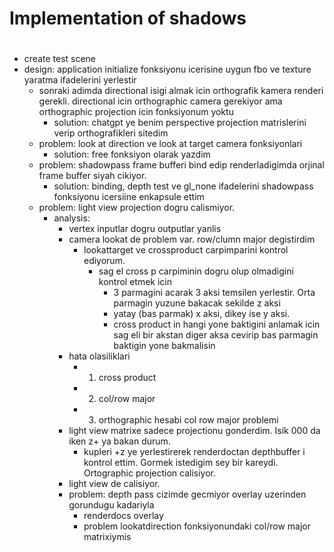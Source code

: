 # Implementation of shadows


# 
- create test scene
- design: application initialize fonksiyonu icerisine uygun fbo ve texture yaratma ifadelerini yerlestir
    - sonraki adimda directional isigi almak icin orthografik kamera renderi gerekli. directional icin orthographic camera gerekiyor ama orthographic projection icin fonksiyonum yoktu
        - solution: chatgpt ye benim perspective projection matrislerini verip orthografikleri sitedim
    - problem: look at direction ve look at target camera fonksiyonlari
        - solution: free fonksiyon olarak yazdim
    - problem: shadowpass frame bufferi bind edip renderladigimda orjinal frame buffer siyah cikiyor.
        - solution: binding, depth test ve gl_none ifadelerini shadowpass fonksiyonu icersiine enkapsule ettim
    - problem: light view projection dogru calismiyor.
        - analysis: 
            - vertex inputlar dogru outputlar yanlis
            - camera lookat de problem var. row/clumn major degistirdim
                - lookattarget ve crossproduct carpimparini kontrol ediyorum.
                    - sag el cross p carpiminin dogru olup olmadigini kontrol etmek icin
                        - 3 parmagini acarak 3 aksi temsilen yerlestir. Orta parmagin yuzune bakacak sekilde z aksi
                        - yatay (bas parmak) x aksi, dikey ise y aksi.
                        - cross product in hangi yone baktigini anlamak icin sag eli bir akstan diger aksa cevirip bas parmagin baktigin yone bakmalisin
            - hata olasiliklari
                - 1. cross product
                - 2. col/row major
                - 3. orthographic hesabi col row major problemi
            - light view matrixe sadece projectionu gonderdim. Isik 000 da iken z+ ya bakan durum.
                - kupleri +z ye yerlestirerek renderdoctan depthbuffer i kontrol ettim. Gormek istedigim sey bir kareydi. Ortographic projection calisiyor.
            - light view de calisiyor.
            - problem: depth pass cizimde gecmiyor overlay uzerinden gorundugu kadariyla
                - renderdocs overlay
                - problem lookatdirection fonksiyonundaki col/row major matrixiymis
